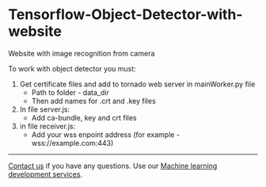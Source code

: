 # Tensorflow-Object-Detector-with-website
Website with image recognition from camera

To work with object detector you must:
1. Get certificate files and add to tornado web server in mainWorker.py file
   - Path to folder - data_dir
   - Then add names for .crt and .key files
2. In file server.js:
   - Add ca-bundle, key and crt files
3. in file receiver.js:
   - Add your wss enpoint address (for example -  wss://example.com:443)
--------

<a href="https://adexin.com/contact-us/">Contact us</a> if you have any questions. Use our <a href="https://adexin.com/services/machine-learning-consulting/">Machine learning development services</a>.
